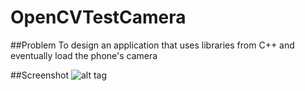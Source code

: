 # OpenCVTestCamera

##Problem
To design an application that uses libraries from C++ and eventually load the phone's camera

##Screenshot
![alt tag](https://github.com/KristoffRey/OpenCVTestCamera/blob/master/CameraDemo.png)
